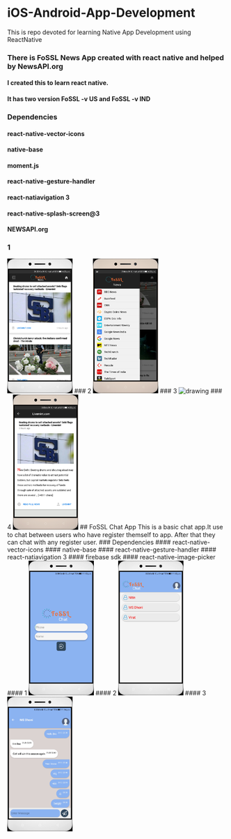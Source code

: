 # iOS-Android-App-Development
This is repo devoted for learning Native App Development using ReactNative
### There is FoSSL News App created with react native and helped by NewsAPI.org
#### I created this to learn react native.
#### It has two version FoSSL -v US and FoSSL -v IND
### Dependencies
#### react-native-vector-icons
#### native-base
#### moment.js
#### react-native-gesture-handler
#### react-natiavigation 3
#### react-native-splash-screen@3
#### NEWSAPI.org
### 1
<img src="/src/fossl1.jpg" alt="drawing" width="150"/>
### 2
<img src="/src/fossl2.jpg" alt="drawing" width="150"/>
### 3
<img src="/src/fossl3.jpg" alt="drawing" width="150"/>
### 4
<img src="/src/fossl4.jpg" alt="drawing" width="150"/>
## FoSSL Chat App
This is a basic chat app.It use to chat between users who have register themself to app.
After that they can chat with any register user.
### Dependencies
#### react-native-vector-icons
#### native-base
#### react-native-gesture-handler
#### react-natiavigation 3
#### firebase sdk
#### react-native-image-picker
#### 1
<img src="/src/foss21.jpg" alt="drawing" width="150"/>
#### 2
<img src="/src/foss22.jpg" alt="drawing" width="150"/>
#### 3
<img src="/src/foss23.jpg" alt="drawing" width="150"/>
